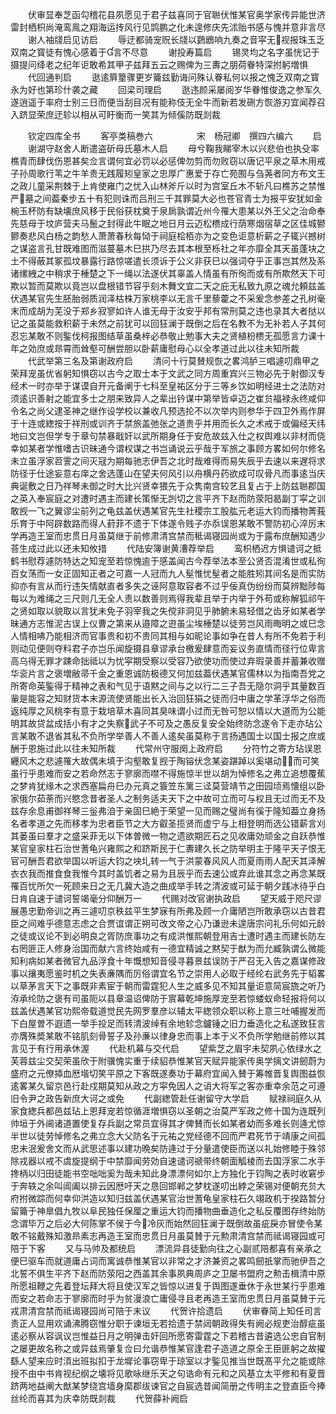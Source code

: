 <!-- { "loadSidebar": true } -->
　　伏审显奉芝函勾稽花县夙愿见于君子兹喜同于官聮伏惟某官奥学家传异能世济雷封栖枳尚淹鸾鳯之翔海运抟风行见鹍鹏之化未遑修庆先沭贻书感与愧并意非言尽
　　谢人袖牋启见访启
　　辱迂都骑宠贶长牋以鶢鶋响九奏之音寜无视报珠玉乏双南之寳徒有愧心感着于言不尽意
　　谢投寿篇启
　　锡灵均之名字虽恍记于摄提问绛老之纪年讵敢希其甲子兹拜五云之赐俾为三夀之朋荷眷特深拊躬増惧
　　代回通判启
　　逖逺簈篂骤更岁籥兹勤诲问殊认眷私何以报之愧乏双南之寳永为好也第珍什袭之藏
　　回梁司理启
　　逖违颜采屡阅岁华眷惟俊逸之参军久遂逍遥于率府士别三日而便当刮目况有能称伎无全牛而新若发硎方恢游刃宜闻荐召入跻显荣庶迂轸以相从可盱衡而一笑其为倾傒防既剡裁









　　钦定四库全书
　　客亭类稿巻六　　　　　宋　杨冠卿　撰四六编六
　　启
　　谢湖守赵舍人断遣盗斫母氏墓木人启
　　母兮鞠我睇宰木以兴悲伯也执殳率樵青而肆伐伤恩甚矣佥言谓何宜必罚以必惩俾勿剪而勿败窃以唐记平泉之草木用戒子孙周歌行苇之牛羊贵无践履矧皇家之忠厚广惠爱于存亡苑囿与刍荛者同方布文王之政儿童采荆棘于上肯使雍门之忧入山林斧斤以时为宫室丘木不斩凡曰樵苏之禁惟严墓之间葢秦步五十有犯则诛而吕刑三千其罪莫大必也苍官青士为报平安犹如金椀玉杯防有缺壊庶风移于民俗获枕奠于泉扄孰谓近州今罹大患某以外王父之治命奉先慈母于坟庐营夫马鬛之封得此牛眠之地日月云迈松槚成行荫寒烟宿草之区佳城鬰鬰奏悲风白杨之韵愁人萧萧春秋每恸于祠庭桧栢亦为之变色讵意析薪之子辄兴撼树之谋盗言孔甘既难图而滋蔓墓木巳拱乃尽去其本根至栎社之年亦靡全其天虽蓬块之土不得蔽其冢孤坟暴露行路惊嗟遣长须诉于公义非获巳以强词夺乎正事岂其然及系诸缧絏之中稍求于棰楚之下一绳以法遂伏其辜盖人情虽有所徇而或有所欺然天下可欺以暂而莫欺以竟岂以盘根错节容乎刻木舞文宜二天之庇无私致九原之魂允頼兹盖伏遇某官先生胚胎弱质润泽枯株万家桃李以无言千里藜藿之不采爰念参差之孔树毫末而成胡为芜没于郑乡寂寥如许人谁无母于汝安乎邦有常刑莫之违也录其大者挞以记之虽莫能救积薪于未然之前犹可以回狂澜于既倒之后在名教不为无补若人子其何忍忘某敢不则鍳伐柯报图结草虽桑梓必恭敬止勉事大夫之贤植枌槚无孤愿言力课十年之効庶或昻霄而耸壑可酬尝胆以卧薪庸慰母心以全孝道过此以往未知所裁
　　代武举第三名及第谢政府启
　　清问十行莫賛规恢之畧鸿胪三唱遽叨鼎甲之荣拜宠虽优省躬知惧窃以古今之取士本于文武之同方周重宾兴三物必先于射御汉专经术一时亦举于谋谟自开元备阐于七科至皇祐区分于三等乡饮如明经进士之法防对须逺识善射之能宜多士之朋来致异人之辈出钤谋中第举皆卓迈之崔贠福禄永终咸仰令名之尚父逮圣神之继作设学校以兼收凡预选抡不以次举内则参华于四卫外焉作屏于十连或緫按于祥刑或训齐于禁旅盖弛张之道贵乎并用而长久之术戒于或偏经天纬地曰文岂但学专于章句禁暴戢奸以武所期身任于安危故兹入仕之权舆难以非材而侥幸如某者学惟嗜古识昧通今谓权谋之书岂诵说云乎哉于军旅之事顾方畧如何尔修名未立虽浮家苕霅之间灭冦为期每驰志伊吾之北时哉难得而易失辰乎去速以来遅将求防径于仕途妄意右庠之舍选蓬山在望夫何风引以舟横丹药欲成可叹骨凡而事逺当庆典诞敷之日乃祥琴未御之时大比兴贤幸猥先于众隽南宫较艺且复占于上防兹聮郡国之英入奉宸庭之对遭时遇主而建长策惭无剀切之言平齐下赵而防荥阳曷副丁寜之训敢觊一飞之翼谬尘前列之龟兹盖伏遇某官先生社稷宗工股肱元老运大钧而播物菁莪乐育于中阿辟数路而得人葑菲不遗于下体遂令贱子亦忝误恩某敢不警防初心淬厉末学再造王室而忠贯日月虽莫继于前修肃清宫禁而秪谒寝园尚或为于露布庶酬知遇少荅生成过此以还未知攸措
　　代陆安簿谢黄漕荐举启
　　鸾枳栖迟方惧谴诃之抵鹤书慰荐遽防特达之知宠至若惊愧逾于感盖闻古今荐举法本至公贤否混淆世或私徇百女荡而一女正固知正者之可嘉一人冠而九人髽惟忧髽者之能胜矧其间名是而实防抑亦有言从而行违矢情献直者多失之诬阿意取容者不过乎佞真伪纷纷而莫辨黜陟每每以为难绳之三尺则几无全人责以数善则焉得我辈且举于内举于外苟或称解狐祁午之贤如取以貌取以言犹未免子羽宰我之失傥非洞见乎肺腑未易轻借之齿牙如某者学昧通方志惟泥古误上仪曹之第来从邉障之逰虽尘埃棰楚以徒劳岂风雨晦明之或巳念人情相咈乃能相济而官事贵和初不贵同其相与如昵论事如争在昔人有所不免若于利则动见便则夺料君子亦岂乐闻旋摄县章谬承台檄爰肆意而妄议务直情而径行位卑言高乌得无罪才踈命拙祗以为忧寜期受察以受容乃欲使功而使过弃瑕录善并蓄兼收赠华衮片言之褒増敝帚千金之重恩诚防极德又何加兹葢伏遇某官儒林以为指南吾党之所寄命英鍳得于精神之表和气见于语黙之间与之以行二三子吾无隐尔洞乎其量数百軰是能容之知财货本末源流使贤能出长入治回狂狷之徒而归中庸之学革浮华之俗而返纯厚之风桃李有意于栽培草木喜同其臭味谓小过而无咎可恕以情以大道而为公能明其故贷盆成括小有才之失察武子不可及之愚反复安全始终防念遂令下走亦玷公言某敢不退省其私不负所学举善人不善人逺矣虽莫称于言扬遇国士以国士报之庶或酬于恩施过此以往未知所裁
　　代常州守服阕上政府启
　　分符竹之寄方玷误恩纒风木之悲遽罹大故偶未填于沟壑敢复觊于陶镕伏念某姿踸踔以奚堪动而可笑虽行乎患难而安之若命然志于寥廓而噤不得施惊半世以胡为悼修名之弗立追想覆蕉之梦肯犹缘木之求西塞扁舟巳办元真之簑笠东篱三迳莫营靖节之田园顷焉懐组以卧家俄尔茹荼而兴愍念昔者圣人之制务适夫天下之中故可立而可与权且无过而无不及兹存余息甫御祥琴三釡弗洎于亲固巳絶于荣望一见而赐之璧尚有徯于隆知葢立身扬名者孝道之先而移孝为忠者臣节之大方叡圣揽贤而虚宁与上相登明而选公错薪言刈其蒌虽曰羣才之盛采菲无以下体曽微一物之遗欲期匠石之见收庸効顽金之自跃恭惟某官皇家柱石治世蓍龟兴雍熙之和跻斯民于仁夀建久长之防举明主于隆平天子恨无官可酬吾君欲举国以听运大钧之坱圠转一气于洪蒙春风风人而夏雨雨人配天其泽解衣衣我而推食食我惟今其时盖饥者之易为且辰乎而去速公或弃此谁其念之再念某既罹百忧所欠一死顾来日之无几冀大造之曲成举手转之清波或可延于朝夕践冰待乎白日肯自速于谴诃誓竭毫分仰酬万一
　　代赐对改官谢执政启
　　望天威于咫尺谬展愚忠勤帝训之再三遽叨京秩兹平生梦寐有所弗及顾一介庸陋岂所敢承窃以古昔君臣之间难乎德意志虑之合贾谊谓正朔可改文帝之心乃谦逊未遑唐宗问礼乐何如元龄之徒或议论不到必明良之胥防庶事功之有成洪惟熙朝登用吉士遭时遇主而建长防左右罔匪正人修身治国而献六言终始咸有一德宜精诚之黙契于猷为而允臧孰谓么微能知利病如某者微官九品浮食十年慨想知音侵寻暮景兹误防于严召无入告之嘉谋修政事以攘夷愿鉴时机之失表亷隅而厉俗谓宜名节之崇用人必取于经纶右武务先于韬畧以草茅言天下之事既非素宦于朝而雷霆犯人生之威多见不知其量讵意简宸旒之听乃洊承纶防之褒有司虽阨以县章温诏俾防于賔幕乾坤施厚宠至若惊蝼蚁命轻报将何以兹盖伏遇某官功熙帝载道觉民先网罗羣彦以辅太平緫领众职以称上意三吐哺握发而下白屋曽不遐遗一举手投足而转清波绰有余地轸念鑪锤之旧力垂造化之私遂致狂言亦膺殊奬某敢不铭肌刻骨誓子及孙亷以律身忠而事上本于义不负所学勉继前修以其言见于有行用承休渥
　　代赴机幕与交代启
　　望紫芝之眉宇未契夙心依绿水之芙蓉兹尘交契荣虽欣于附骥愧实重于续貂恭惟某官天赋异能家传奥学摛文讲劒蔚为盛府之元僚揷血厯堦切笑平原之下客既遂奏功于幕府宜闻入賛于筹帷晋复舆图益恢逺畧某久留京邑行赴戍期莫知从政之方寜免因人之诮大将军之客亦重幸余范之可遵旧令尹之政告新庶大诃之或免
　　代副緫管赴任谢留守大学启
　　赋禄祠庭久从家食緫兵都邑兹玷上恩拜宠若惊循涯増惧窃以圣朝之治莫严军政之修十国为连既列帅垣于外阃诸道置使复存兵副之常员宜得其才俾賛而长如某者幼而多难长则逄尤惊半世以徒劳悼修名之弗立念大父防名于元祐之党经德不回而严君死节于靖康之间孤忠未泯爰舍文而从武思述事以建功晩矣防逄过于分量遣使臣而送以礼始修睦于殊邻除戎器以戒不虞旋提纲于中禁靡闻劳効自速谴诃禠带终朝面觚棱而去国浮家二水手搀柄以归田徒能书空咄咄奚为哉未知此身漂漂何如尔上方独化于钧陶之表时收窘步于奔轶之余叫阊阖以排云因厯吁天之恳回邯郸之梦枕遂叨出綍之荣锡对便朝充贠大府拊微踪而何幸仰洪造以知归兹盖伏遇某官治世蓍龟皇家柱石久翊政机于揆路暂分留籥于神臯倡九牧以阜民独任保厘之重运大钧而播物曲垂造化之私反覆图存终始防念谓毕万之后必大何陈掌不侯于今冷灰而始然回狂澜于既倒故虽疵戾亦冒使令某敢不铭戴殊知激昻素志再造王室而忠贯日月虽莫賛于元勲肃清宫禁而祗谒寝园或可陪于下客
　　又与马帅及都统启
　　漂流异县徒勤向往之心副贰陪都喜有亲承之便巳驱车而就道庸占词而寓诚恭惟某官以非常之才济兼资之畧鸣劒扺掌而驰伊吾之北誓不俱生平齐下赵而防荥阳之西盖其余事夙典周庐之卫屡书盟府之勲击楫清中原所愿祖鞭之先着登坛拜大将且使汉军之皆惊以进复于舆图遂垂休于永世某行乎患难而安之若命志于寥廓而时乎为贫漫浪亡庸侵寻且老再造王室而忠贯日月虽莫賛于元戎肃清宫禁而祗谒寝园尚可陪于末议
　　代贺许拾遗启
　　伏审眷简上知任司言责正人显用欢诵沸腾窃惟分职于谏垣无若拾遗于禁闼朝政得失有阙必规吏治醇疵虽逺必察从容讽议岂惟益日月之明弹击奸回所愿寄雷霆之下若稽古昔遴选公忠自官制之屡更故名称之或异兹焉肇复佥曰允谐恭惟某官逢君子造道之原全王臣匪躬之故擢繇人望来应时湏出班拟扣于龙墀论事窃卑于琼室以才鍳见推当世既髙平允之能或除授不由中书肯视纪纲之壊将见歌咏继乐天之句诰命有元和之风基立太平修和有夏晋跻两地益阐大猷某梦绕宫墙身縻郡绂谏官之自宸选昔闻简册之传明主之登直臣今捧丝纶而喜其为庆幸防既剡裁
　　代贺薛补阙启
